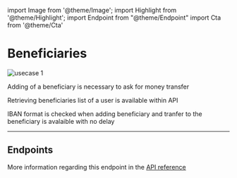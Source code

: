 import Image from '@theme/Image';
import Highlight from '@theme/Highlight';
import Endpoint from "@theme/Endpoint"
import Cta from '@theme/Cta'

# Beneficiaries

<Image src="docs/beneficiarymanagement.png" alt="usecase 1"/>

<Highlight>

Adding of a beneficiary is necessary to ask for money transfer 

</Highlight>

<Highlight type="tip">

Retrieving beneficiaries list of a user is available within API  

</Highlight>

<Highlight type="caution">

IBAN format is checked when adding beneficiary and tranfer to the beneficiary is avalaible with no delay

</Highlight>

---

## Endpoints

More information regarding this endpoint in the [API reference](/api/Core)

<Endpoint apiUrl="/v1.0/migrationProxy" path="/api​/v1.0​/users​/{userid}​/kyc​/identitycontrol" method="post"/>

<!-- <Endpoint apiUrl="/v1.0/migrationProxy" path="​/api/v1.0/users/{userid}/cards/{id}" method="delete"/> -->

<Cta
  context="doc"
  ui="button"
  link="/api/Core"
  label="Try it out"
/>
